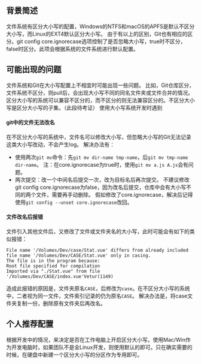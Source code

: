 ## 背景简述
文件系统有区分大小写的配置，Windows的NTFS和macOS的APFS是默认不区分大小写，而Linux的EXT4默认区分大小写。
由于有以上的区别，Git也有相应的区分。git config core.ignorecase选项控制了是否忽略大小写，true时不区分，false时区分。此项会根据系统的文件系统进行默认配置。
## 可能出现的问题
文件系统和Git在大小写配置上不相宜时可能出现一些问题。
比如，Git仓库区分，文件系统不区分，则pull后，会出现大小写不同的同名文件夹或文件合并的情况。
区分大小写的系统可以兼容不区分的，而不区分的则无法兼容区分的。不区分大小写是区分大小写的子集。（此段待考证）
使用大小写系统开发时遇到
#### git中的文件无法改名
在不区分大小写的系统中，文件名可以修改大小写，但忽略大小写的Git无法记录这类大小写改动，不会产生log。
解决办法有：
- 使用两次`git mv`命令：先`git mv dir-name tmp-name`，后`git mv tmp-name dir-name`。
  注：在core.ignorecase为true时，使用`git mv a.js A.js`会有问题。
- 两次提交：改一个中间名后提交一次，改为目标名后再次提交。
不建议修改git config core.ignorecase为false，因为改名后提交，仓库中会有大小写不同的两个文件，需要再手动删除。
假如修改了core.ignorecase，解决后记得使用`git config --unset core.ignorecase`改回。

#### 文件改名后报错
文件引入其他文件后，又修改了文件或文件夹名的大小写，此时可能会有如下的类似报错：
```
File name '/Volumes/Dev/case/Stat.vue' differs from already included file name '/Volumes/Dev/CASE/Stat.vue' only in casing.  
The file is in the program because:  
Root file specified for compilation  
Imported via "./Stat.vue" from file '/Volumes/Dev/CASE/index.vue'Vetur(1149)
```
造成此报错的原因是，文件夹原名`CASE`，后修改为`case`。在不区分大小写的系统中，二者视为同一文件，文件索引记录的仍为原名`CASE`。
解决办法是，将case文件夹复制一份，删除原有文件夹后再改名。
## 个人推荐配置
根据开发中的情况，来决定是否在工作电脑上开启区分大小写。使用Mac/Win作为开发电脑时，如果团队不是全Linux开发，则使用默认的即可。只在确实需要的时候，在硬盘中新建一个区分大小写的分区作为专用即可。